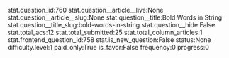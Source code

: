 stat.question_id:760
stat.question__article__live:None
stat.question__article__slug:None
stat.question__title:Bold Words in String
stat.question__title_slug:bold-words-in-string
stat.question__hide:False
stat.total_acs:12
stat.total_submitted:25
stat.total_column_articles:1
stat.frontend_question_id:758
stat.is_new_question:False
status:None
difficulty.level:1
paid_only:True
is_favor:False
frequency:0
progress:0
